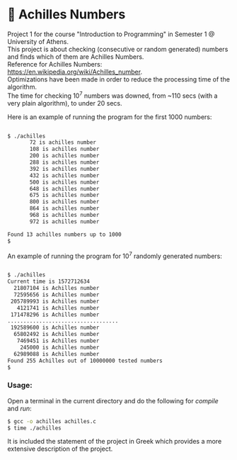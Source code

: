 # :1234: Achilles Numbers

Project 1 for the course "Introduction to Programming" in Semester 1 @ University of Athens.  
This project is about checking (consecutive or random generated) numbers and finds which of them are Achilles Numbers.  
Reference for Achilles Numbers: https://en.wikipedia.org/wiki/Achilles_number.   
Optimizations have been made in order to reduce the processing time of the algorithm.  
The time for checking 10<sup>7</sup> numbers was downed, from ~110 secs (with a very plain algorithm), to under 20 secs.


Here is an example of running the program for the first 1000 numbers:

```bash

$ ./achilles
       72 is achilles number
       108 is achilles number
       200 is achilles number
       288 is achilles number
       392 is achilles number
       432 is achilles number
       500 is achilles number
       648 is achilles number
       675 is achilles number
       800 is achilles number
       864 is achilles number
       968 is achilles number
       972 is achilles number

Found 13 achilles numbers up to 1000
$

```

An example of running the program for 10<sup>7</sup> randomly generated numbers:


```bash

$ ./achilles
Current time is 1572712634
  21807104 is Achilles number
  72595656 is Achilles number
 205789993 is Achilles number
   4121741 is Achilles number
 171478296 is Achilles number
...................................
 192589600 is Achilles number
  65802492 is Achilles number
   7469451 is Achilles number
    245000 is Achilles number
  62989088 is Achilles number
Found 255 Achilles out of 10000000 tested numbers
$
```

### Usage:

Open a terminal in the current directory and do the following for _compile_ and _run_:

```bash
$ gcc -o achilles achilles.c 
$ time ./achilles
```

It is included the statement of the project in Greek which provides a more extensive description of the project.
